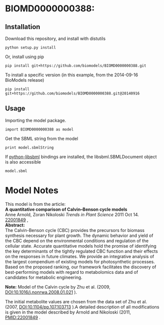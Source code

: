 # BIOMD0000000388: 

## Installation

Download this repository, and install with distutils

`python setup.py install`

Or, install using pip

`pip install git+https://github.com/biomodels/BIOMD0000000388.git`

To install a specific version (in this example, from the 2014-09-16 BioModels release)

`pip install git+https://github.com/biomodels/BIOMD0000000388.git@20140916`

## Usage

Importing the model package.

`import BIOMD0000000388 as model`

Get the SBML string from the model

`print model.sbmlString`

If [python-libsbml](https://pypi.python.org/pypi/python-libsbml) bindings are
installed, the libsbml.SBMLDocument object is also accessible

`model.sbml`


# Model Notes


This model is from the article:  
**A quantitative comparison of Calvin–Benson cycle models**   
Anne Arnold, Zoran Nikoloski _Trends in Plant Science_ 2011 Oct 14.
[22001849](http://www.ncbi.nlm.nih.gov/pubmed/22001849) ,  
**Abstract:**   
The Calvin-Benson cycle (CBC) provides the precursors for biomass synthesis
necessary for plant growth. The dynamic behavior and yield of the CBC depend
on the environmental conditions and regulation of the cellular state. Accurate
quantitative models hold the promise of identifying the key determinants of
the tightly regulated CBC function and their effects on the responses in
future climates. We provide an integrative analysis of the largest compendium
of existing models for photosynthetic processes. Based on the proposed
ranking, our framework facilitates the discovery of best-performing models
with regard to metabolomics data and of candidates for metabolic engineering.

**Note:** Model of the Calvin cycle by Zhu et al. (2009, [DOI:10.1016/j.nonrwa.2008.01.021](http://dx.doi.org/10.1016/j.nonrwa.2008.01.021) ). 

The initial metabolite values are chosen from the data set of Zhu et al.
(2007, [DOI:10.1104/pp.107.103713](http://dx.doi.org/10.1104/pp.107.103713)
).A detailed description of all modifications is given in the model described
by Arnold and Nikoloski (2011,
[PMID:22001849](http://www.ncbi.nlm.nih.gov/pubmed/22001849) .


